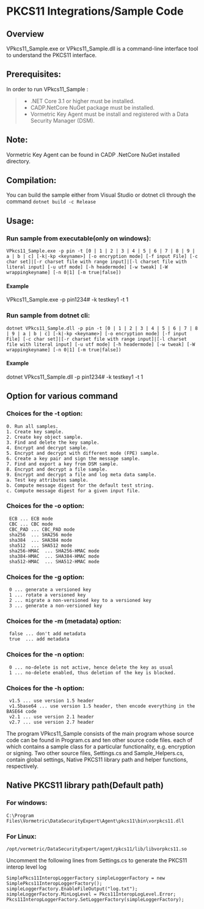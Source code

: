 
# PKCS11 Integrations/Sample Code

## Overview
VPkcs11_Sample.exe or VPkcs11_Sample.dll is a command-line interface tool to understand the PKCS11 interface.

## Prerequisites: 
In order to run VPkcs11_Sample :
> - .NET Core 3.1 or higher must be installed.<br>
> - CADP.NetCore NuGet package must be installed.
> - Vormetric Key Agent must be install and registered with a Data Security Manager (DSM).

## Note: 
Vormetric Key Agent can be found in CADP .NetCore NuGet installed directory.

## Compilation:
You can build the sample either from Visual Studio or dotnet cli through the command `dotnet build -c Release`
 

## Usage: 
### Run sample from executable(only on windows):
`VPkcs11_Sample.exe -p pin -t [0 | 1 | 2 | 3 | 4 | 5 | 6 | 7 | 8 | 9 | a | b | c] [-k|-kp <keyname>] [-o encryption mode] [-f input File]
[-c char set]|[-r charset file with range input]|[-l charset file with literal input] [-u utf mode] [-h headermode] [-w tweak] [-W wrappingkeyname] [-n 0|1] [-m true|false])`

#### Example
VPkcs11_Sample.exe -p pin1234# -k testkey1 -t 1



### Run sample from dotnet cli:
`dotnet VPkcs11_Sample.dll -p pin -t [0 | 1 | 2 | 3 | 4 | 5 | 6 | 7 | 8 | 9 | a | b | c] [-k|-kp <keyname>] [-o encryption mode] [-f input File]
[-c char set]|[-r charset file with range input]|[-l charset file with literal input] [-u utf mode] [-h headermode] [-w tweak] [-W wrappingkeyname] [-n 0|1] [-m true|false])`

#### Example
dotnet VPkcs11_Sample.dll -p pin1234# -k testkey1 -t 1

## Option for various command
### Choices for the -t option:
    0. Run all samples.
    1. Create key sample.                                                               		
    2. Create key object sample.
    3. Find and delete the key sample.
    4. Encrypt and decrypt sample.
    5. Encrypt and decrypt with different mode (FPE) sample.
    6. Create a key pair and sign the message sample.
    7. Find and export a key from DSM sample.
    8. Encrypt and decrypt a file sample.
    9. Encrypt and decrypt a file and log meta data sample.
    a. Test key attributes sample.                            
    b. Compute message digest for the default test string.
    c. Compute message digest for a given input file.
### Choices for the -o option:
     ECB ... ECB mode
     CBC ... CBC mode
     CBC_PAD ... CBC_PAD mode
     sha256  ... SHA256 mode
     sha384  ... SHA384 mode
     sha512  ... SHA512 mode
     sha256-HMAC  ... SHA256-HMAC mode
     sha384-HMAC  ... SHA384-HMAC mode
     sha512-HMAC  ... SHA512-HMAC mode
### Choices for the -g option:
     0 ... generate a versioned key
     1 ... rotate a versioned key
     2 ... migrate a non-versioned key to a versioned key
     3 ... generate a non-versioned key
### Choices for the -m (metadata) option:
     false ... don't add metadata
     true  ... add metadata
### Choices for the -n option:
     0 ... no-delete is not active, hence delete the key as usual
     1 ... no-delete enabled, thus deletion of the key is blocked.
### Choices for the -h option:
     v1.5 ... use version 1.5 header
     v1.5base64 ... use version 1.5 header, then encode everything in the BASE64 code
     v2.1 ... use version 2.1 header
     v2.7 ... use version 2.7 header
     

The program VPkcs11_Sample consists of the main program whose source code can be found in Program.cs and ten other source code files.
each of which contains a sample class for a particular functionality, e.g. encryption or signing. 
Two other source files, Settings.cs and Sample_Helpers.cs, contain global settings, Native PKCS11 library path and helper functions, respectively.
## Native PKCS11 library path(Default path)
### For windows:
    C:\Program Files\Vormetric\DataSecurityExpert\Agent\pkcs11\bin\vorpkcs11.dll
### For Linux:
    /opt/vormetric/DataSecurityExpert/agent/pkcs11/lib/libvorpkcs11.so
    
Uncomment the following lines from Settings.cs to generate the PKCS11 interop level log
```
SimplePkcs11InteropLoggerFactory simpleLoggerFactory = new SimplePkcs11InteropLoggerFactory();
simpleLoggerFactory.EnableFileOutput("log.txt");
simpleLoggerFactory.MinLogLevel = Pkcs11InteropLogLevel.Error;
Pkcs11InteropLoggerFactory.SetLoggerFactory(simpleLoggerFactory);
```
